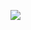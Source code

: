 ![](https://user-images.githubusercontent.com/106991234/175770297-96cd4802-ebf3-4004-ad59-b24db623f1d0.png)
<!--
Github Template
### Hi there 👋


**ffoxiq/ffoxiq** is a ✨ _special_ ✨ rep
ository because its `README.md` (this file) appears on your GitHub profile.

Here are some ideas to get you started:

- 🔭 I’m currently working on ...
- 🌱 I’m currently learning ...
- 👯 I’m looking to collaborate on ...
- 🤔 I’m looking for help with ...
- 💬 Ask me about ...
- 📫 How to reach me: ...
- 😄 Pronouns: ...
- ⚡ Fun fact: ...
-->
